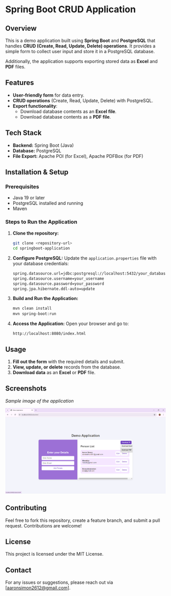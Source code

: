 # Spring Boot CRUD Application

## Overview
This is a demo application built using **Spring Boot** and **PostgreSQL** that handles **CRUD (Create, Read, Update, Delete) operations**. It provides a simple form to collect user input and store it in a PostgreSQL database.

Additionally, the application supports exporting stored data as **Excel** and **PDF** files.

## Features
- **User-friendly form** for data entry.
- **CRUD operations** (Create, Read, Update, Delete) with PostgreSQL.
- **Export functionality**:
  - Download database contents as an **Excel file**.
  - Download database contents as a **PDF file**.

## Tech Stack
- **Backend:** Spring Boot (Java)
- **Database:** PostgreSQL
- **File Export:** Apache POI (for Excel), Apache PDFBox (for PDF)

## Installation & Setup
### Prerequisites
- Java 19 or later
- PostgreSQL installed and running
- Maven

### Steps to Run the Application
1. **Clone the repository:**
   ```sh
   git clone <repository-url>
   cd springboot-application
   ```
2. **Configure PostgreSQL:**
   Update the `application.properties` file with your database credentials:
   ```properties
   spring.datasource.url=jdbc:postgresql://localhost:5432/your_database
   spring.datasource.username=your_username
   spring.datasource.password=your_password
   spring.jpa.hibernate.ddl-auto=update
   ```
3. **Build and Run the Application:**
   ```sh
   mvn clean install
   mvn spring-boot:run
   ```
4. **Access the Application:**
   Open your browser and go to:
   ```
   http://localhost:8080/index.html
   ```

## Usage
1. **Fill out the form** with the required details and submit.
2. **View, update, or delete** records from the database.
3. **Download data** as an **Excel** or **PDF** file.

## Screenshots
_Sample image of the application_

![Application Screenshot](images-readme/image.png)

## Contributing
Feel free to fork this repository, create a feature branch, and submit a pull request. Contributions are welcome!

## License
This project is licensed under the MIT License.

## Contact
For any issues or suggestions, please reach out via [aaronsimon2612@gmail.com].

